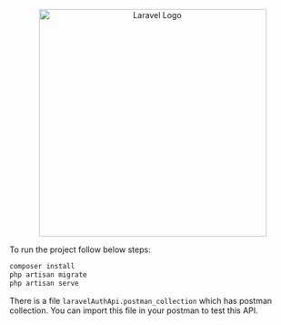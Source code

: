 <p align="center"><a href="https://laravel.com" target="_blank"><img src="https://raw.githubusercontent.com/laravel/art/master/logo-lockup/5%20SVG/2%20CMYK/1%20Full%20Color/laravel-logolockup-cmyk-red.svg" width="400" alt="Laravel Logo"></a></p>

To run the project follow below steps:
```bash
composer install
php artisan migrate
php artisan serve
```

There is a file `laravelAuthApi.postman_collection` which has postman collection. You can import this file in your postman to test this API.